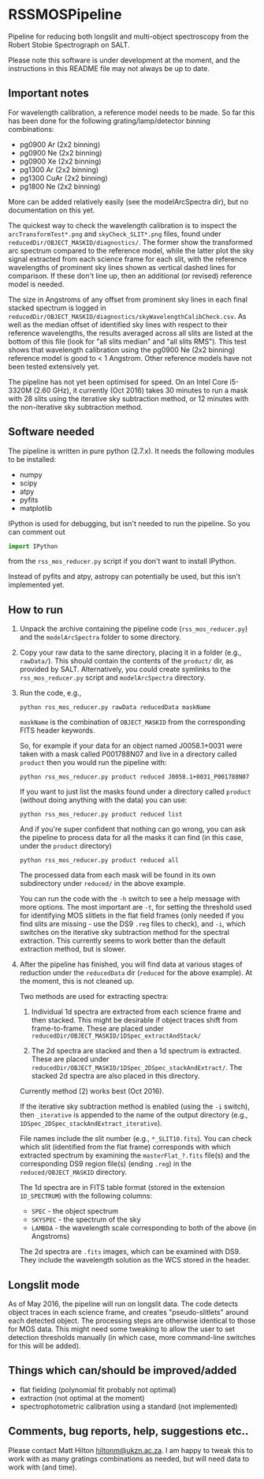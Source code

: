 # RSSMOSPipeline
Pipeline for reducing both longslit and multi-object spectroscopy from the Robert Stobie Spectrograph
on SALT.

Please note this software is under development at the moment, and the instructions in this 
README file may not always be up to date.

## Important notes
For wavelength calibration, a reference model needs to be made. So far this has been done for
the following grating/lamp/detector binning combinations:

* pg0900 Ar (2x2 binning)
* pg0900 Ne (2x2 binning)
* pg0900 Xe (2x2 binning)
* pg1300 Ar (2x2 binning)
* pg1300 CuAr (2x2 binning)
* pg1800 Ne (2x2 binning)

More can be added relatively easily (see the modelArcSpectra dir), but no documentation on 
this yet.

The quickest way to check the wavelength calibration is to inspect the ```arcTransformTest*.png``` and 
```skyCheck_SLIT*.png``` files, found under ```reducedDir/OBJECT_MASKID/diagnostics/```. The former show the
transformed arc spectrum compared to the reference model, while the latter plot the sky signal extracted from each science frame for each slit, with the reference wavelengths of prominent sky lines shown as vertical dashed lines for comparison. If these don't line up, then an additional (or revised) reference model is needed. 

The size in Angstroms of any offset from prominent sky lines in each final stacked spectrum is logged in 
```reducedDir/OBJECT_MASKID/diagnostics/skyWavelengthCalibCheck.csv```. As well as the median offset
of identified sky lines with respect to their reference wavelengths, the results averaged across all
slits are listed at the bottom of this file (look for "all slits median" and "all slits RMS"). This 
test shows that wavelength calibration using the pg0900 Ne (2x2 binning) reference model is good to 
< 1 Angstrom. Other reference models have not been tested extensively yet.

The pipeline has not yet been optimised for speed. On an Intel Core i5-3320M (2.60 GHz), it currently 
(Oct 2016) takes 30 minutes to run a mask with 28 slits using the iterative sky subtraction method,
or 12 minutes with the non-iterative sky subtraction method.

## Software needed

The pipeline is written in pure python (2.7.x). It needs the following modules to be installed:

* numpy
* scipy
* atpy
* pyfits
* matplotlib

IPython is used for debugging, but isn't needed to run the pipeline. So you can comment out
```python
import IPython
``` 
from the `rss_mos_reducer.py` script if you don't want to install IPython.

Instead of pyfits and atpy, astropy can potentially be used, but this isn't implemented yet.

## How to run

1. Unpack the archive containing the pipeline code (```rss_mos_reducer.py```) and the ```modelArcSpectra```
folder to some directory.

2. Copy your raw data to the same directory, placing it in a folder (e.g., ```rawData/```). This 
should contain the contents of the `product/` dir, as provided by SALT. Alternatively, you could create
symlinks to the ```rss_mos_reducer.py``` script and ```modelArcSpectra``` directory.

3.  Run the code, e.g.,

    ```
    python rss_mos_reducer.py rawData reducedData maskName
    ```

    ```maskName``` is the combination of ```OBJECT_MASKID``` from the corresponding FITS header keywords.
    
    So, for example if your data for an object named J0058.1+0031 were taken with a mask called 
    P001788N07 and live in a directory called `product` then you would run the pipeline with:

    ```
    python rss_mos_reducer.py product reduced J0058.1+0031_P001788N07
    ```
    
    If you want to just list the masks found under a directory called `product` (without doing anything
    with the data) you can use:
    
    ```
    python rss_mos_reducer.py product reduced list
    ```
    
    And if you're super confident that nothing can go wrong, you can ask the pipeline to process
    data for all the masks it can find (in this case, under the `product` directory)
    
    ```
    python rss_mos_reducer.py product reduced all
    ```
    
    The processed data from each mask will be found in its own subdirectory under ```reduced/``` in the above
    example.
    
    You can run the code with the ```-h``` switch to see a help message with more options. The most 
    important are ```-t```, for setting the threshold used for identifying MOS slitlets in the flat
    field frames (only needed if you find slits are missing - use the DS9 ```.reg``` files to check), 
    and ```-i```, which switches on the iterative sky subtraction method for the spectral extraction.
    This currently seems to work better than the default extraction method, but is slower.

4.  After the pipeline has finished, you will find data at various stages of reduction under the
    ```reducedData``` dir (```reduced``` for the above example). At the moment, this is not cleaned up.

    Two methods are used for extracting spectra:
    
    1.  Individual 1d spectra are extracted from each science frame and then stacked. This might be 
        desirable if object traces shift from frame-to-frame. These are placed under 
        ```reducedDir/OBJECT_MASKID/1DSpec_extractAndStack/```
        
    2.  The 2d spectra are stacked and then a 1d spectrum is extracted. These are placed under 
        ```reducedDir/OBJECT_MASKID/1DSpec_2DSpec_stackAndExtract/```. The stacked 2d spectra are also 
        placed in this directory.
        
    Currently method (2) works best (Oct 2016).
    
    If the iterative sky subtraction method is enabled (using the ```-i``` switch), then 
    ```_iterative``` is appended to the name of the output directory 
    (e.g., ```1DSpec_2DSpec_stackAndExtract_iterative```).
    
    File names include the slit number (e.g., ```*_SLIT10.fits```). You can check which slit (identified 
    from the flat frame) corresponds with which extracted spectrum by examining the 
    ```masterFlat_?.fits``` file(s) and the corresponding DS9 region file(s) (ending ```.reg```) in the ```reduced/OBJECT_MASKID``` directory.

    The 1d spectra are in FITS table format (stored in the extension `1D_SPECTRUM`) with the following 
    columns:

    * `SPEC` 		- the object spectrum
    * `SKYSPEC` 	- the spectrum of the sky
    * `LAMBDA`	- the wavelength scale corresponding to both of the above (in Angstroms)
    
    The 2d spectra are ```.fits``` images, which can be examined with DS9. They include the wavelength
    solution as the WCS stored in the header.

## Longslit mode

As of May 2016, the pipeline will run on longslit data. The code detects object traces in each science frame,
and creates "pseudo-slitlets" around each detected object. The processing steps are otherwise identical to those
for MOS data. This might need some tweaking to allow the user to set detection thresholds manually (in which
case, more command-line switches for this will be added).

## Things which can/should be improved/added
* flat fielding (polynomial fit probably not optimal)
* extraction (not optimal at the moment)
* spectrophotometric calibration using a standard (not implemented)

## Comments, bug reports, help, suggestions etc..
Please contact Matt Hilton <hiltonm@ukzn.ac.za>. I am happy to tweak this to work with as many
gratings combinations as needed, but will need data to work with (and time).

